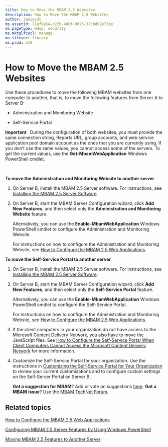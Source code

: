 ```yaml
---
title: How to Move the MBAM 2.5 Websites
description: How to Move the MBAM 2.5 Websites
author: jamiejdt
ms.assetid: 71af9a54-c27b-408f-9d75-37c0d02e730e
ms.pagetype: mdop, security
ms.mktglfcycl: manage
ms.sitesec: library
ms.prod: w10
---
```



# How to Move the MBAM 2.5 Websites


Use these procedures to move the following MBAM websites from one computer to another, that is, to move the following features from Server A to Server B:

-   Administration and Monitoring Website

-   Self-Service Portal

**Important**  
During the configuration of both websites, you must provide the same connection string, Reports URL, group accounts, and web service application pool domain account as the ones that you are currently using. If you don’t use the same values, you cannot access some of the servers. To get the current values, use the **Get-MbamWebApplication** Windows PowerShell cmdlet.

 

**To move the Administration and Monitoring Website to another server**

1.  On Server B, install the MBAM 2.5 Server software. For instructions, see [Installing the MBAM 2.5 Server Software](installing-the-mbam-25-server-software.md).

2.  On Server B, start the MBAM Server Configuration wizard, click **Add New Features**, and then select only the **Administration and Monitoring Website** feature.

    Alternatively, you can use the **Enable-MbamWebApplication** Windows PowerShell cmdlet to configure the Administration and Monitoring Website.

    For instructions on how to configure the Administration and Monitoring Website, see [How to Configure the MBAM 2.5 Web Applications](how-to-configure-the-mbam-25-web-applications.md).

**To move the Self-Service Portal to another server**

1.  On Server B, install the MBAM 2.5 Server software. For instructions, see [Installing the MBAM 2.5 Server Software](installing-the-mbam-25-server-software.md).

2.  On Server B, start the MBAM Server Configuration wizard, click **Add New Features**, and then select only the **Self-Service Portal** feature.

    Alternatively, you can use the **Enable-MbamWebApplication** Windows PowerShell cmdlet to configure the Self-Service Portal.

    For instructions on how to configure the Administration and Monitoring Website, see [How to Configure the MBAM 2.5 Web Applications](how-to-configure-the-mbam-25-web-applications.md).

3.  If the client computers in your organization do not have access to the Microsoft Content Delivery Network, you also have to move the JavaScript files. See [How to Configure the Self-Service Portal When Client Computers Cannot Access the Microsoft Content Delivery Network](how-to-configure-the-self-service-portal-when-client-computers-cannot-access-the-microsoft-content-delivery-network.md) for more information.

4.  Customize the Self-Service Portal for your organization. Use the instructions in [Customizing the Self-Service Portal for Your Organization](customizing-the-self-service-portal-for-your-organization.md) to review your current customizations and to configure custom settings on the Self-Server Portal on Server B.

    **Got a suggestion for MBAM**? Add or vote on suggestions [here](http://mbam.uservoice.com/forums/268571-microsoft-bitlocker-administration-and-monitoring). **Got a MBAM issue**? Use the [MBAM TechNet Forum](https://social.technet.microsoft.com/Forums/home?forum=mdopmbam).

## Related topics


[How to Configure the MBAM 2.5 Web Applications](how-to-configure-the-mbam-25-web-applications.md)

[Configuring MBAM 2.5 Server Features by Using Windows PowerShell](configuring-mbam-25-server-features-by-using-windows-powershell.md)

[Moving MBAM 2.5 Features to Another Server](moving-mbam-25-features-to-another-server.md)

 

 





